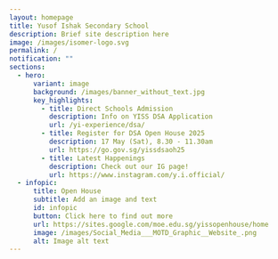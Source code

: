 ```yaml
---
layout: homepage
title: Yusof Ishak Secondary School
description: Brief site description here
image: /images/isomer-logo.svg
permalink: /
notification: ""
sections:
  - hero:
      variant: image
      background: /images/banner_without_text.jpg
      key_highlights:
        - title: Direct Schools Admission
          description: Info on YISS DSA Application
          url: /yi-experience/dsa/
        - title: Register for DSA Open House 2025
          description: 17 May (Sat), 8.30 - 11.30am
          url: https://go.gov.sg/yissdsaoh25
        - title: Latest Happenings
          description: Check out our IG page!
          url: https://www.instagram.com/y.i.official/
  - infopic:
      title: Open House
      subtitle: Add an image and text
      id: infopic
      button: Click here to find out more
      url: https://sites.google.com/moe.edu.sg/yissopenhouse/home
      image: /images/Social_Media___MOTD_Graphic__Website_.png
      alt: Image alt text
---
```

